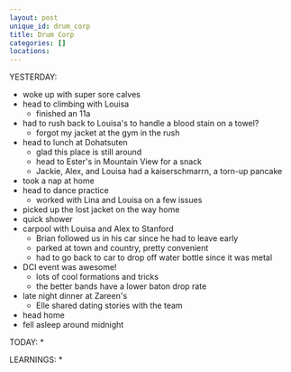 ```yaml
---
layout: post
unique_id: drum_corp
title: Drum Corp
categories: []
locations: 
---
```


YESTERDAY:
* woke up with super sore calves
* head to climbing with Louisa
  * finished an 11a
* had to rush back to Louisa's to handle a blood stain on a towel?
  * forgot my jacket at the gym in the rush
* head to lunch at Dohatsuten
  * glad this place is still around
  * head to Ester's in Mountain View for a snack
  * Jackie, Alex, and Louisa had a kaiserschmarrn, a torn-up pancake
* took a nap at home
* head to dance practice
  * worked with Lina and Louisa on a few issues
* picked up the lost jacket on the way home
* quick shower
* carpool with Louisa and Alex to Stanford
  * Brian followed us in his car since he had to leave early
  * parked at town and country, pretty convenient
  * had to go back to car to drop off water bottle since it was metal
* DCI event was awesome!
  * lots of cool formations and tricks
  * the better bands have a lower baton drop rate
* late night dinner at Zareen's
  * Elle shared dating stories with the team
* head home
* fell asleep around midnight

TODAY:
* 

LEARNINGS:
* 
